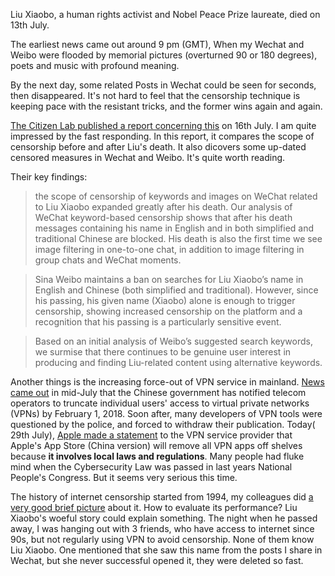 
Liu Xiaobo, a human rights activist and Nobel Peace Prize laureate, died on 13th July. 

The earliest news came out around 9 pm (GMT), When my Wechat and Weibo were flooded by memorial pictures (overturned 90 or 180 degrees), 
poets and music with profound meaning. 

By the next day, some related Posts in Wechat could be seen for seconds, then disappeared. It's not 
hard to feel that the censorship technique is keeping pace with the resistant tricks, and the former wins again and again.

[The Citizen Lab published a report concerning this](https://citizenlab.ca/2017/07/analyzing-censorship-of-the-death-of-liu-xiaobo-on-wechat-and-weibo/) on 16th July. I am quite impressed by the fast responding. In this report, it compares
the scope of censorship before and after Liu's death. It also dicovers some up-dated censored measures in Wechat and Weibo.
It's quite worth reading.

Their key findings:

  > the scope of censorship of keywords and images on WeChat related to Liu Xiaobo expanded greatly after his death. 
  > Our analysis of WeChat keyword-based censorship shows that after his death messages containing his name in 
  > English and in both simplified and traditional Chinese are blocked. His death is also the first time we 
  > see image filtering in one-to-one chat, in addition to image filtering in group chats and WeChat moments.
  
  > Sina Weibo maintains a ban on searches for Liu Xiaobo’s name in English and Chinese (both simplified and traditional).
  > However, since his passing, his given name (Xiaobo) alone is enough to trigger censorship, showing increased censorship 
  > on the platform and a recognition that his passing is a particularly sensitive event.
  
  > Based on an initial analysis of Weibo’s suggested search keywords, we surmise that there continues to be genuine user 
  > interest in producing and finding Liu-related content using alternative keywords.


Another things is the increasing force-out of VPN service in mainland. [News came out](https://www.bloomberg.com/news/articles/2017-07-10/china-is-said-to-order-carriers-to-bar-personal-vpns-by-february) in mid-July that
the Chinese government has notified telecom operators to truncate individual users' access to virtual private networks (VPNs) 
by February 1, 2018. Soon after, many developers of VPN tools were questioned by the police, and forced to withdraw their 
publication. Today( 29th July), [Apple made a statement](https://www.reuters.com/article/us-china-apple-vpn-idUSKBN1AE0BQ) to the VPN service provider that Apple's App Store (China version) will 
remove all VPN apps off shelves because **it involves local laws and regulations**. Many people had fluke mind when the 
Cybersecurity Law was passed in last years National People's Congress. But it seems very serious this time.

The history of internet censorship started from 1994, my colleagues did [a very good brief picture](http://chinadigitaltimes.net/chinese/2017/06/ngocn-%E4%BA%92%E8%81%94%E7%BD%91%E6%96%B0%E8%A7%84%E5%AE%9E%E6%96%BD-%E4%B8%80%E8%B5%B7%E5%9B%9E%E9%A1%BE%E8%BF%87%E5%8E%BB23%E5%B9%B4%E7%9A%84404%E5%8F%B2/) about it.
How to evaluate its performance? Liu Xiaobo's woeful story could explain something. The night when he passed away, I was hanging out with 3 friends, who have access to internet since 90s, but not regularly
using VPN to avoid censorship. None of them know Liu Xiaobo. One mentioned that she saw this name from the posts I share in Wechat,
but she never successful opened it, they were deleted so fast.

